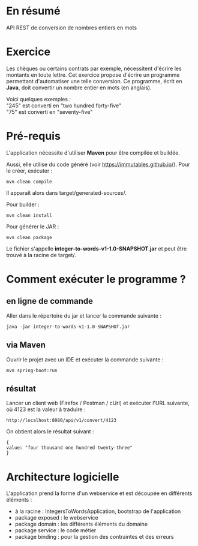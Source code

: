 # En résumé
API REST de conversion de nombres entiers en mots

# Exercice 
Les chèques ou certains contrats par exemple, nécessitent d'écrire les montants en toute lettre.
Cet exercice propose d'écrire un programme permettant d'automatiser une telle conversion.
Ce programme, écrit en **Java**, doit convertir un nombre entier en mots (en anglais).


Voici quelques exemples :  
"245" est converti en "two hundred forty-five"  
"75" est converti en "seventy-five"  

# Pré-requis
L'application nécessite d'utiliser **Maven** pour être compilée et buildée.  

Aussi, elle utilise du code généré (voir https://immutables.github.io/). Pour le créer, exécuter :
```
mvn clean compile
```
Il apparaît alors dans target/generated-sources/.

Pour builder :
```
mvn clean install
```

Pour générer le JAR :
```
mvn clean package
```
Le fichier s'appelle **integer-to-words-v1-1.0-SNAPSHOT.jar** et peut être trouvé à la racine de 
target/.

 
# Comment exécuter le programme ?
## en ligne de commande

Aller dans le répertoire du jar et lancer la commande suivante :
```
java -jar integer-to-words-v1-1.0-SNAPSHOT.jar
```

## via Maven
Ouvrir le projet avec un IDE et exécuter la commande suivante :
```
mvn spring-boot:run
```

## résultat
Lancer un client web (Firefox / Postman / cUrl) et exécuter l'URL suivante, où 4123 est la valeur à 
traduire :
```
http://localhost:8080/api/v1/convert/4123
```

On obtient alors le résultat suivant :
```
{
value: "four thousand one hundred twenty-three"
}
```

# Architecture logicielle
L'application prend la forme d'un webservice et est découpée en différents éléments :
- à la racine : IntegersToWordsApplication, bootstrap de l'application
- package exposed : le webservice
- package domain : les différents éléments du domaine
- package service : le code métier
- package binding : pour la gestion des contraintes et des erreurs 


